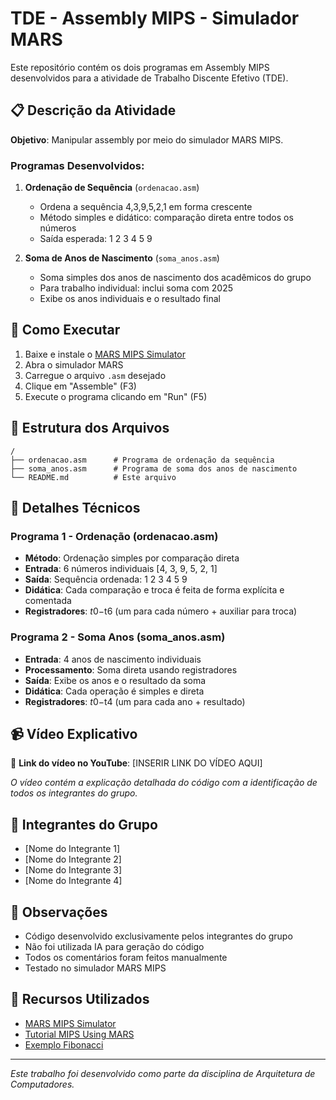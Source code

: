 # TDE - Assembly MIPS - Simulador MARS

Este repositório contém os dois programas em Assembly MIPS desenvolvidos para a atividade de Trabalho Discente Efetivo (TDE).

## 📋 Descrição da Atividade

**Objetivo**: Manipular assembly por meio do simulador MARS MIPS.

### Programas Desenvolvidos:

1. **Ordenação de Sequência** (`ordenacao.asm`)
   - Ordena a sequência 4,3,9,5,2,1 em forma crescente
   - Método simples e didático: comparação direta entre todos os números
   - Saída esperada: 1 2 3 4 5 9

2. **Soma de Anos de Nascimento** (`soma_anos.asm`)
   - Soma simples dos anos de nascimento dos acadêmicos do grupo
   - Para trabalho individual: inclui soma com 2025
   - Exibe os anos individuais e o resultado final

## 🚀 Como Executar

1. Baixe e instale o [MARS MIPS Simulator](http://courses.missouristate.edu/KenVollmar/mars/)
2. Abra o simulador MARS
3. Carregue o arquivo `.asm` desejado
4. Clique em "Assemble" (F3)
5. Execute o programa clicando em "Run" (F5)

## 📁 Estrutura dos Arquivos

```
/
├── ordenacao.asm      # Programa de ordenação da sequência
├── soma_anos.asm      # Programa de soma dos anos de nascimento
└── README.md          # Este arquivo
```

## 🔧 Detalhes Técnicos

### Programa 1 - Ordenação (ordenacao.asm)
- **Método**: Ordenação simples por comparação direta
- **Entrada**: 6 números individuais [4, 3, 9, 5, 2, 1]
- **Saída**: Sequência ordenada: 1 2 3 4 5 9
- **Didática**: Cada comparação e troca é feita de forma explícita e comentada
- **Registradores**: $t0-$t6 (um para cada número + auxiliar para troca)

### Programa 2 - Soma Anos (soma_anos.asm)
- **Entrada**: 4 anos de nascimento individuais
- **Processamento**: Soma direta usando registradores
- **Saída**: Exibe os anos e o resultado da soma
- **Didática**: Cada operação é simples e direta
- **Registradores**: $t0-$t4 (um para cada ano + resultado)

## 📹 Vídeo Explicativo

🎥 **Link do vídeo no YouTube**: [INSERIR LINK DO VÍDEO AQUI]

*O vídeo contém a explicação detalhada do código com a identificação de todos os integrantes do grupo.*

## 👥 Integrantes do Grupo

- [Nome do Integrante 1]
- [Nome do Integrante 2]
- [Nome do Integrante 3]
- [Nome do Integrante 4]

## 📝 Observações

- Código desenvolvido exclusivamente pelos integrantes do grupo
- Não foi utilizada IA para geração do código
- Todos os comentários foram feitos manualmente
- Testado no simulador MARS MIPS

## 🔗 Recursos Utilizados

- [MARS MIPS Simulator](http://courses.missouristate.edu/KenVollmar/mars/)
- [Tutorial MIPS Using MARS](Tutorial_MIPS_Using_MARS.pdf)
- [Exemplo Fibonacci](dpetersanderson.github.io/Fibonacci.asm)

---

*Este trabalho foi desenvolvido como parte da disciplina de Arquitetura de Computadores.*
